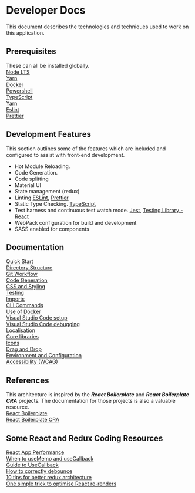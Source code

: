 # Developer Docs
This document describes the technologies and techniques used to work on this application.    

## Prerequisites
These can all be installed globally.  
[Node LTS](https://nodejs.org/en/)  
[Yarn](https://yarnpkg.com/)  
[Docker](https://www.docker.com/)  
[Powershell](https://docs.microsoft.com/en-us/powershell/)  
[TypeScript](https://www.typescriptlang.org/)  
[Yarn](https://yarnpkg.com/)  
[Eslint](https://eslint.org/)  
[Prettier](https://prettier.io/)   

## Development Features

This section outlines some of the features which are included and configured to assist with front-end development.  

* Hot Module Reloading.
* Code Generation.
* Code splitting
* Material UI
* State management (redux)
* Linting [ESLint](https://eslint.org/), [Prettier](https://github.com/prettier/prettier)
* Static Type Checking. [TypeScript](https://www.typescriptlang.org/)
* Test harness and continuous test watch mode. [Jest](https://jestjs.io/), [Testing Library - React](https://testing-library.com/docs/react-testing-library/intro)
* WebPack configuration for build and development
* SASS enabled for components

## Documentation
[Quick Start](./documentation/quick-start.md)  
[Directory Structure](documentation/structure.md)  
[Git Workflow](./documentation/git-flow.md)  
[Code Generation](./documentation/scaffolding.md)  
[CSS and Styling](./documentation/styling.md)  
[Testing](./documentation/testing.md)  
[Imports](./documentation/imports.md)  
[CLI Commands](./documentation/commands.md)  
[Use of Docker](./documentation/docker.md)  
[Visual Studio Code setup](./documentation/vscode.md)  
[Visual Studio Code debugging](./documentation/debugging.md)  
[Localisation](./documentation/localisation.md)  
[Core libraries](./documentation/libraries.md)  
[Icons](./documentation/icons.md)   
[Drag and Drop](./documentation/drag.md)   
[Environment and Configuration](./documentation/configuration.md)  
[Accessibility (WCAG)](documentation/accessibility.md)   

## References
This architecture is inspired by the ***React Boilerplate*** and ***React Boilerplate CRA*** projects. The documentation for those projects is also a valuable resource.  
[React Boilerplate](https://github.com/react-boilerplate/react-boilerplate)  
[React Boilerplate CRA](https://react-boilerplate.github.io/react-boilerplate-cra-template/)  

## Some React and Redux Coding Resources
[React App Performance](https://blog.bitsrc.io/10-ways-to-optimize-your-react-apps-performance-e5e437c9abce)  
[When to useMemo and useCallback](https://kentcdodds.com/blog/usememo-and-usecallback)  
[Guide to UseCallback](https://dmitripavlutin.com/dont-overuse-react-usecallback/)  
[How to correctly debounce](https://dmitripavlutin.com/react-throttle-debounce/#2-debouncing-a-callback-the-first-attempt)  
[10 tips for better redux architecture](https://medium.com/javascript-scene/10-tips-for-better-redux-architecture-69250425af44#.dxfdsu94x)  
[One simple trick to optimise React re-renders](https://kentcdodds.com/blog/optimize-react-re-renders) 